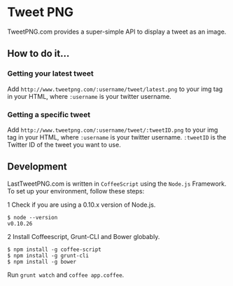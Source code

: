 # Tweet PNG

TweetPNG.com provides a super-simple API to display a tweet as an image.

## How to do it...

### Getting your latest tweet

Add `http://www.tweetpng.com/:username/tweet/latest.png` to your img tag in your HTML, where `:username` is your twitter username.

### Getting a specific tweet

Add `http://www.tweetpng.com/:username/tweet/:tweetID.png` to your img tag in your HTML, where `:username` is your twitter username. `:tweetID` is the Twitter ID of the tweet you want to use.

## Development

LastTweetPNG.com is written in `CoffeeScript` using the `Node.js` Framework. To set up your environment, follow these steps:

1 Check if you are using a 0.10.x version of Node.js.

    $ node --version
    v0.10.26

2 Install Coffeescript, Grunt-CLI and Bower globably.

    $ npm install -g coffee-script
    $ npm install -g grunt-cli
    $ npm install -g bower

Run `grunt watch` and `coffee app.coffee`.
